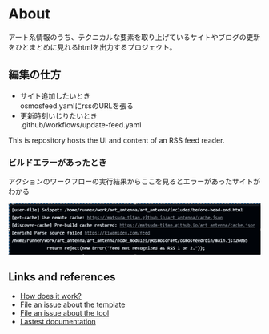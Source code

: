 # About
アート系情報のうち、テクニカルな要素を取り上げているサイトやブログの更新をひとまとめに見れるhtmlを出力するプロジェクト。

## 編集の仕方
- サイト追加したいとき  
osmosfeed.yamlにrssのURLを張る
- 更新時刻いじりたいとき  
.github/workflows/update-feed.yaml


This is repository hosts the UI and content of an RSS feed reader.

### ビルドエラーがあったとき
アクションのワークフローの実行結果からここを見るとエラーがあったサイトがわかる

![](images/when_error.png)

## Links and references

- [How does it work?](https://github.com/osmoscraft/osmosfeed#osmosfeed)
- [File an issue about the template](https://github.com/osmoscraft/osmosfeed-template)
- [File an issue about the tool](https://github.com/osmoscraft/osmosfeed)
- [Lastest documentation](https://github.com/osmoscraft/osmosfeed)
